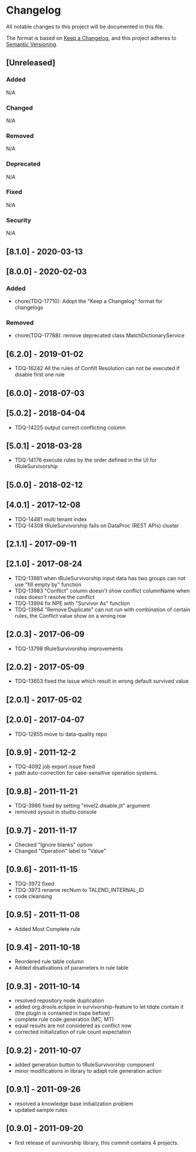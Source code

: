 # Changelog
All notable changes to this project will be documented in this file.

The format is based on [Keep a Changelog](https://keepachangelog.com/en/1.0.0/),
and this project adheres to [Semantic Versioning](https://semver.org/spec/v2.0.0.html).

## [Unreleased]
### Added
N/A
### Changed
N/A
### Removed
N/A
### Deprecated
N/A
### Fixed
N/A
### Security
N/A

## [8.1.0] - 2020-03-13

## [8.0.0] - 2020-02-03
### Added
- chore(TDQ-17710): Adopt the "Keep a Changelog" format for changelogs
### Removed
- chore(TDQ-17788): remove deprecated class MatchDictionaryService

## [6.2.0] - 2019-01-02
- TDQ-16242 All the rules of Confilt Resolution can not be executed if disable first one rule
    
## [6.0.0] - 2018-07-03
## [5.0.2] - 2018-04-04
- TDQ-14225 output correct conflicting column
  
## [5.0.1] - 2018-03-28
- TDQ-14176 execute rules by the order defined in the UI for tRuleSurvivorship  
    
## [5.0.0] - 2018-02-12
## [4.0.1] - 2017-12-08
- TDQ-14481 multi tenant index
- TDQ-14308 tRuleSurvivorship fails on DataProc (REST APIs) cluster

## [2.1.1] - 2017-09-11
## [2.1.0] - 2017-08-24
- TDQ-13981 when tRuleSurvivorship input data has two groups can not use "fill empty by" function
- TDQ-13983 "Conflict" column doesn't show conflict columnName when rules doesn't resolve the conflict
- TDQ-13994 fix NPE with "Survivor As" function
- TDQ-13984 "Remove Duplicate" can not run with combination of certain rules, the Conflict value show on a wrong row

## [2.0.3] - 2017-06-09
- TDQ-13798 tRuleSurvivorship improvements

## [2.0.2] - 2017-05-09
- TDQ-13653 fixed the issue which result in wrong default survived value

## [2.0.1] - 2017-05-02
## [2.0.0] - 2017-04-07
- TDQ-12855 move to data-quality repo

## [0.9.9] - 2011-12-2
- TDQ-4092 job export issue fixed
- path auto-correction for case-sensitive operation systems.

## [0.9.8] - 2011-11-21
- TDQ-3986 fixed by setting "mvel2.disable.jit" argument
- removed sysout in studio console

## [0.9.7] - 2011-11-17
- Checked "Ignore blanks" option
- Changed "Operation" label to "Value"

## [0.9.6] - 2011-11-15
- TDQ-3972 fixed
- TDQ-3973 rename recNum to TALEND_INTERNAL_ID
- code cleansing

## [0.9.5] - 2011-11-08
- Added Most Complete rule

## [0.9.4] - 2011-10-18
- Reordered rule table column
- Added disativations of parameters in rule table

## [0.9.3] - 2011-10-14
- resolved repository node duplication
- added org.drools.eclipse in survivorship-feature to let tdqte contain it (the plugin is contained in tispe before)
- complete rule code generation (MC, MT)
- equal results are not considered as conflict now
- corrected initialization of rule count expectation

## [0.9.2] - 2011-10-07
- added generation button to tRuleSurvivorship component
- minor modifications in library to adapt rule generation action

## [0.9.1] - 2011-09-26
- resolved a knowledge base initialization problem 
- updated sample rules

## [0.9.0] - 2011-09-20
- first release of survivorship library, this commit contains 4 projects.
